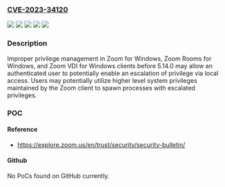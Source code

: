 ### [CVE-2023-34120](https://cve.mitre.org/cgi-bin/cvename.cgi?name=CVE-2023-34120)
![](https://img.shields.io/static/v1?label=Product&message=Zoom%20Rooms%20Client%20for%20Windows&color=blue)
![](https://img.shields.io/static/v1?label=Product&message=Zoom%20VDI%20for%20Windows%20Meeting%20Clients&color=blue)
![](https://img.shields.io/static/v1?label=Product&message=Zoom%20for%20Windows%20Client&color=blue)
![](https://img.shields.io/static/v1?label=Version&message=before%205.14.0%20&color=brightgreen)
![](https://img.shields.io/static/v1?label=Vulnerability&message=CWE-347%20Improper%20Verification%20of%20Cryptographic%20Signature&color=brightgreen)

### Description

Improper privilege management in Zoom for Windows, Zoom Rooms for Windows, and Zoom VDI for Windows clients before 5.14.0  may allow an authenticated user to potentially enable an escalation of privilege via local access. Users may potentially utilize higher level system privileges maintained by the Zoom client to spawn processes with escalated privileges.

### POC

#### Reference
- https://explore.zoom.us/en/trust/security/security-bulletin/

#### Github
No PoCs found on GitHub currently.

